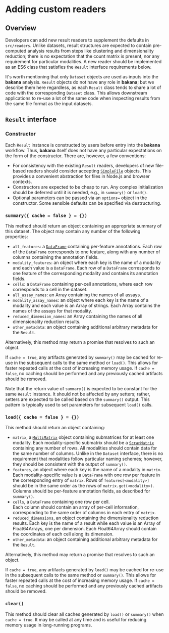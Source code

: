 # Adding custom readers

## Overview

Developers can add new result readers to supplement the defaults in `src/readers`.
Unlike datasets, result structures are expected to contain pre-computed analysis results from steps like clustering and dimensionality reduction;
there is no expectation that the count matrix is present, nor any requirement for particular modalities.
A new reader should be implemented as an ES6 class that satisfies the `Result` interface requirements below.

It's worth mentioning that only `Dataset` objects are used as inputs into the **bakana** analysis.
`Result` objects do not have any role in **bakana**; but we describe them here regardless,
as each `Result` class tends to share a lot of code with the corresponding `Dataset` class.
This allows downstream applications to re-use a lot of the same code when inspecting results from the same file format as the input datasets.

## `Result` interface

### Constructor

Each `Result` instance is constructed by users before entry into the **bakana** workflow.
Thus, **bakana** itself does not have any particular expectations on the form of the constructor.
There are, however, a few conventions:

- For consistency with the existing `Result` readers, developers of new file-based readers should consider accepting [`SimpleFile`](https://ltla.github.io/bakana/SimpleFile.html) objects.
  This provides a convenient abstraction for files in Node.js and browser contexts.
- Constructors are expected to be cheap to run.
  Any complex initialization should be deferred until it is needed, e.g., in `summary()` or `load()`.
- Optional parameters can be passed via an `options=` object in the constructor.
  Some sensible defaults can be specified via destructuring.

### `summary({ cache = false } = {})`

This method should return an object containing an appropriate summary of this dataset.
The object may contain any number of the following properties:

- `all_features`: a [`DataFrame`](https://ltla.github.io/bioconductor.js/DataFrame.html) containing per-feature annotations.
  Each row of the `DataFrame` corresponds to one feature, along with any number of columns containing the annotation fields.
- `modality_features`: an object where each key is the name of a modality and each value is a `DataFrame`.
  Each row of a `DataFrame` corresponds to one feature of the corresponding modality and contains its annotation fields.
- `cells`: a `DataFrame` containing per-cell annotations, where each row corresponds to a cell in the dataset.
- `all_assay_names`: an Array containing the names of all assays.
- `modality_assay_names`: an object where each key is the name of a modality and each value is an Array of strings.
  Each Array contains the names of the assays for that modality.
- `reduced_dimension_names`: an Array containing the names of all dimensionality reduction results.
- `other_metadata`: an object containing additional arbitrary metadata for the `Result`.

Alternatively, this method may return a promise that resolves to such an object.

If `cache = true`, any artifacts generated by `summary()` may be cached for re-use in the subsequent calls to the same method or `load()`.
This allows for faster repeated calls at the cost of increasing memory usage.
If `cache = false`, no caching should be performed and any previously cached artifacts should be removed.

Note that the return value of `summary()` is expected to be constant for the same `Result` instance.
It should not be affected by any setters; rather, setters are expected to be called based on the `summary()` output.
This pattern is typically used to set parameters for subsequent `load()` calls.

### `load({ cache = false } = {})`

This method should return an object containing:

- `matrix`, a [`MultiMatrix`](https://kanaverse.github.io/scran.js/MultiMatrix.html) object containing submatrices for at least one modality.
  Each modality-specific submatrix should be a [`ScranMatrix`](https://kanaverse.github.io/scran.js/ScranMatrix.html) containing any number of rows.
  All modalities should contain data for the same number of columns.
  Unlike in the `Dataset` interface, there is no requirement that modalities follow particular naming schemes;
  however, they should be consistent with the output of `summary()`.
- `features`, an object where each key is the name of a modality in `matrix`.
  Each modality-specific value is a `DataFrame` with one row per feature in the corresponding entry of `matrix`.
  Rows of `features[<modality>]` should be in the same order as the rows of `matrix.get(<modality>)`.
  Columns should be per-feature annotation fields, as described for `summary()`.
- `cells`, a `DataFrame` containing one row per cell.   
  Each column should contain an array of per-cell information, corresponding to the same order of columns in each entry of `matrix`.
- `reduced_dimensions`, an object containing the dimensionality reduction results.
  Each key is the name of a result while each value is an Array of Float64Arrays, one per dimension.
  Each Float64Array should contain the coordinates of each cell along its dimension.
- `other_metadata`: an object containing additional arbitrary metadata for the `Result`.

Alternatively, this method may return a promise that resolves to such an object.

If `cache = true`, any artifacts generated by `load()` may be cached for re-use in the subsequent calls to the same method or `summary()`.
This allows for faster repeated calls at the cost of increasing memory usage.
If `cache = false`, no caching should be performed and any previously cached artifacts should be removed.

### `clear()`

This method should clear all caches generated by `load()` or `summary()` when `cache = true`. 
It may be called at any time and is useful for reducing memory usage in long-running programs.
